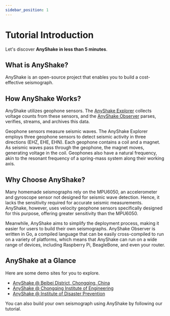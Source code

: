 ```yaml
---
sidebar_position: 1
---
```


# Tutorial Introduction

Let's discover **AnyShake in less than 5 minutes**.

## What is AnyShake?

AnyShake is an open-source project that enables you to build a cost-effective seismograph.

## How AnyShake Works?

AnyShake utilizes geophone sensors. The [AnyShake Explorer](https://github.com/anyshake/explorer) collects voltage counts from these sensors, and the [AnyShake Observer](https://github.com/anyshake/observer) parses, verifies, streams, and archives this data.

Geophone sensors measure seismic waves. The AnyShake Explorer employs three geophone sensors to detect seismic activity in three directions (EHZ, EHE, EHN). Each geophone contains a coil and a magnet. As seismic waves pass through the geophone, the magnet moves, generating voltage in the coil. Geophones also have a natural frequency, akin to the resonant frequency of a spring-mass system along their working axis.

## Why Choose AnyShake?

Many homemade seismographs rely on the MPU6050, an accelerometer and gyroscope sensor not designed for seismic wave detection. Hence, it lacks the sensitivity required for accurate seismic measurements. AnyShake, however, uses velocity geophone sensors specifically designed for this purpose, offering greater sensitivity than the MPU6050.

Meanwhile, AnyShake aims to simplify the deployment process, making it easier for users to build their own seismographs. AnyShake Observer is written in Go, a compiled language that can be easily cross-compiled to run on a variety of platforms, which means that AnyShake can run on a wide range of devices, including Raspberry Pi, BeagleBone, and even your router.

## AnyShake at a Glance

Here are some demo sites for you to explore.

 - [AnyShake @ Beibei District, Chongqing, China](https://wolfx.rfotg.com)
 - [AnyShake @ Chongqing Institute of Engineering](https://dazu.rfotg.com)
 - [AnyShake @ Institute of Disaster Prevention](https://cidp.rfotg.com)

You can also build your own seismograph using AnyShake by following our tutorial.
